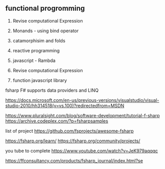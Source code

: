 
## functional progromming 
1. Revise computational Expression
1. Monands - using bind operator
2. catamorphisim and folds
1. reactive programming
1. javascript - Rambda

1. Revise computational Expression
1. function javascript library 

fsharp
F# supports data providers and LINQ

https://docs.microsoft.com/en-us/previous-versions/visualstudio/visual-studio-2010/hh314518(v=vs.100)?redirectedfrom=MSDN

https://www.pluralsight.com/blog/software-development/tutorial-f-sharp
https://archive.codeplex.com/?p=fsharpsamples

list of project
https://github.com/fsprojects/awesome-fsharp

https://fsharp.org/learn/
https://fsharp.org/community/projects/

you tube to complete
https://www.youtube.com/watch?v=JeK979aqqqc

https://ffconsultancy.com/products/fsharp_journal/index.html?se
